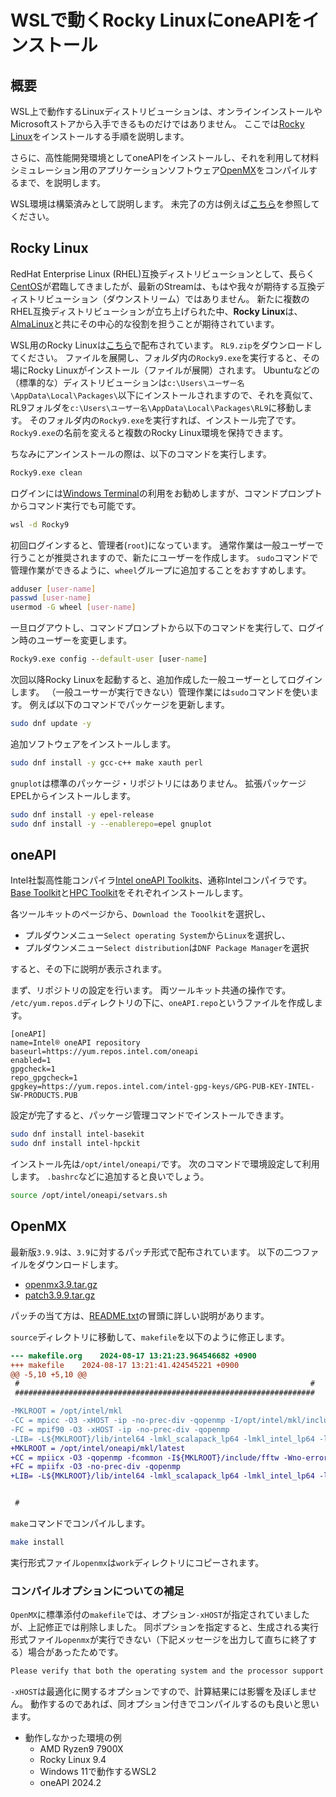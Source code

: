 # WSLで動くRocky LinuxにoneAPIをインストール

## 概要

WSL上で動作するLinuxディストリビューションは、オンラインインストールやMicrosoftストアから入手できるものだけではありません。
ここでは[Rocky Linux](https://rockylinux.org/ja)をインストールする手順を説明します。

さらに、高性能開発環境としてoneAPIをインストールし、それを利用して材料シミュレーション用のアプリケーションソフトウェア[OpenMX](http://www.openmx-square.org/)をコンパイルするまで、を説明します。

WSL環境は構築済みとして説明します。
未完了の方は例えば[こちら](./README.md)を参照してください。

## Rocky Linux

RedHat Enterprise Linux (RHEL)互換ディストリビューションとして、長らく[CentOS](https://www.centos.org/)が君臨してきましたが、最新のStreamは、もはや我々が期待する互換ディストリビューション（ダウンストリーム）ではありません。
新たに複数のRHEL互換ディストリビューションが立ち上げられた中、**Rocky Linux**は、[AlmaLinux](https://almalinux.org/ja/)と共にその中心的な役割を担うことが期待されています。

WSL用のRocky Linuxは[こちら](https://github.com/mishamosher/RL-WSL)で配布されています。
`RL9.zip`をダウンロードしてください。
ファイルを展開し、フォルダ内の`Rocky9.exe`を実行すると、その場にRocky Linuxがインストール（ファイルが展開）されます。
Ubuntuなどの（標準的な）ディストリビューションは`c:\Users\ユーザー名\AppData\Local\Packages\`以下にインストールされますので、それを真似て、RL9フォルダを`c:\Users\ユーザー名\AppData\Local\Packages\RL9`に移動します。
そのフォルダ内の`Rocky9.exe`を実行すれば、インストール完了です。
`Rocky9.exe`の名前を変えると複数のRocky Linux環境を保持できます。

ちなみにアンインストールの際は、以下のコマンドを実行します。

```cmd
Rocky9.exe clean
```

ログインには[Windows Terminal](https://apps.microsoft.com/store/detail/windows-terminal/9N0DX20HK701?gl=jp)の利用をお勧めしますが、コマンドプロンプトからコマンド実行でも可能です。

```cmd
wsl -d Rocky9
```

初回ログインすると、管理者(`root`)になっています。
通常作業は一般ユーザーで行うことが推奨されますので、新たにユーザーを作成します。
`sudo`コマンドで管理作業ができるように、`wheel`グループに追加することをおすすめします。

```sh
adduser [user-name]
passwd [user-name]
usermod -G wheel [user-name]
```

一旦ログアウトし、コマンドプロンプトから以下のコマンドを実行して、ログイン時のユーザーを変更します。

```cmd
Rocky9.exe config --default-user [user-name]
```

次回以降Rocky Linuxを起動すると、追加作成した一般ユーザーとしてログインします。
（一般ユーサーが実行できない）管理作業には`sudo`コマンドを使います。
例えば以下のコマンドでパッケージを更新します。

```sh
sudo dnf update -y
```

追加ソフトウェアをインストールします。

```sh
sudo dnf install -y gcc-c++ make xauth perl
```

`gnuplot`は標準のパッケージ・リポジトリにはありません。
拡張パッケージEPELからインストールします。

```sh
sudo dnf install -y epel-release
sudo dnf install -y --enablerepo=epel gnuplot
```

## oneAPI

Intel社製高性能コンパイラ[Intel oneAPI Toolkits](https://www.intel.com/content/www/us/en/developer/articles/news/free-intel-software-developer-tools.html)、通称Intelコンパイラです。
[Base Toolkit](https://www.intel.com/content/www/us/en/developer/tools/oneapi/base-toolkit.html)と[HPC Toolkit](https://www.intel.com/content/www/us/en/developer/tools/oneapi/hpc-toolkit.html)をそれぞれインストールします。

各ツールキットのページから、`Download the Tooolkit`を選択し、

- プルダウンメニュー`Select operating System`から`Linux`を選択し、
- プルダウンメニュー`Select distribution`は`DNF Package Manager`を選択

すると、その下に説明が表示されます。

まず、リポジトリの設定を行います。
両ツールキット共通の操作です。
`/etc/yum.repos.d`ディレクトリの下に、`oneAPI.repo`というファイルを作成します。

```
[oneAPI]
name=Intel® oneAPI repository
baseurl=https://yum.repos.intel.com/oneapi
enabled=1
gpgcheck=1
repo_gpgcheck=1
gpgkey=https://yum.repos.intel.com/intel-gpg-keys/GPG-PUB-KEY-INTEL-SW-PRODUCTS.PUB
```

設定が完了すると、パッケージ管理コマンドでインストールできます。

```sh
sudo dnf install intel-basekit
sudo dnf install intel-hpckit
```

インストール先は`/opt/intel/oneapi/`です。
次のコマンドで環境設定して利用します。
`.bashrc`などに追加すると良いでしょう。

```sh
source /opt/intel/oneapi/setvars.sh
```

## OpenMX

最新版`3.9.9`は、`3.9`に対するパッチ形式で配布されています。
以下の二つファイルをダウンロードします。

- [openmx3.9.tar.gz](https://www.openmx-square.org/openmx3.9.tar.gz)
- [patch3.9.9.tar.gz](https://www.openmx-square.org/bugfixed/21Oct17/patch3.9.9.tar.gz)

パッチの当て方は、[README.txt](https://www.openmx-square.org/bugfixed/21Oct17/README.txt)の冒頭に詳しい説明があります。

`source`ディレクトリに移動して、`makefile`を以下のように修正します。

```diff
--- makefile.org	2024-08-17 13:21:23.964546682 +0900
+++ makefile	2024-08-17 13:21:41.424545221 +0900
@@ -5,10 +5,10 @@
 #                                                                 #
 ###################################################################

-MKLROOT = /opt/intel/mkl
-CC = mpicc -O3 -xHOST -ip -no-prec-div -qopenmp -I/opt/intel/mkl/include/fftw
-FC = mpif90 -O3 -xHOST -ip -no-prec-div -qopenmp
-LIB= -L${MKLROOT}/lib/intel64 -lmkl_scalapack_lp64 -lmkl_intel_lp64 -lmkl_intel_thread -lmkl_core -lmkl_blacs_openmpi_lp64 -lmpi_usempif08 -lmpi_usempi_ignore_tkr -lmpi_mpifh -liomp5 -lpthread -lm -ldl
+MKLROOT = /opt/intel/oneapi/mkl/latest
+CC = mpiicx -O3 -qopenmp -fcommon -I${MKLROOT}/include/fftw -Wno-error=implicit-function-declaration
+FC = mpiifx -O3 -no-prec-div -qopenmp
+LIB= -L${MKLROOT}/lib/intel64 -lmkl_scalapack_lp64 -lmkl_intel_lp64 -lmkl_intel_thread -lmkl_core -lmkl_blacs_intelmpi_lp64 -lifcore -liomp5 -lpthread -lm -ldl


 #
```

`make`コマンドでコンパイルします。

```sh
make install
```

実行形式ファイル`openmx`は`work`ディレクトリにコピーされます。

### コンパイルオプションについての補足

`OpenMX`に標準添付の`makefile`では、オプション`-xHOST`が指定されていましたが、上記修正では削除しました。
同ポプションを指定すると、生成される実行形式ファイル`openmx`が実行できない（下記メッセージを出力して直ちに終了する）場合があったためです。

```sh
Please verify that both the operating system and the processor support Intel(R) X87, CMOV, MMX, SSE, SSE2, SSE3, SSSE3, SSE4_1, SSE4_2, MOVBE, POPCNT, AVX, F16C, FMA, BMI, LZCNT, AVX2, AVX512F, AVX512DQ, ADX, AVX512CD, AVX512BW, AVX512VL, AVX512VBMI, AVX512_VPOPCNTDQ, AVX512_BITALG, AVX512_VBMI2, AVX512_VNNI and SHSTK instructions.
```

`-xHOST`は最適化に関するオプションですので、計算結果には影響を及ぼしません。
動作するのであれば、同オプション付きでコンパイルするのも良いと思います。

- 動作しなかった環境の例
  - AMD Ryzen9 7900X
  - Rocky Linux 9.4
  - Windows 11で動作するWSL2
  - oneAPI 2024.2
